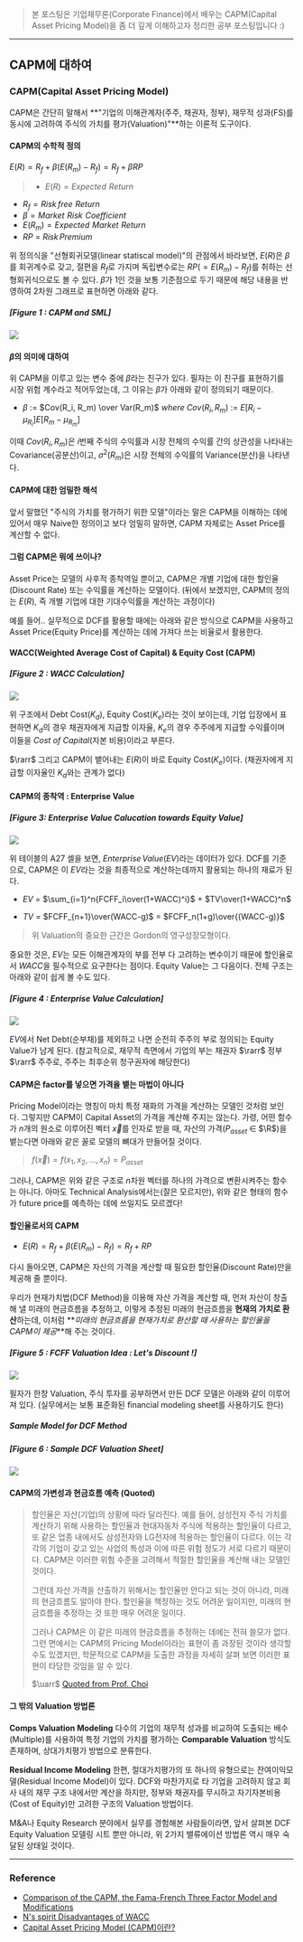 > 본 포스팅은 기업재무론(Corporate Finance)에서 배우는 CAPM(Capital Asset Pricing Model)을 좀 더 깊게 이해하고자 정리한 공부 포스팅입니다 :)

----
## CAPM에 대하여
### CAPM(Capital Asset Pricing Model)
CAPM은 간단히 말해서 **"기업의 이해관계자(주주, 채권자, 정부), 재무적 성과(FS)를 동시에 고려하여 주식의 가치를 평가(Valuation)"**하는 이론적 도구이다.

#### CAPM의 수학적 정의

 $E(R) = R_f+\beta(E(R_m)-R_f) = R_f+\beta RP$
> * $E(R) = Expected\,\,Return$
* $R_f = Risk\,free\,\,Return$
* $\beta = Market\,\,Risk\,\,Coefficient$
* $E(R_m) = Expected\,\,Market\,\,Return$
* $RP$ $=$ $Risk\, Premium$

위 정의식을 "선형회귀모델(linear statiscal model)"의 관점에서 바라보면, $E(R)$은 $\beta$를 회귀계수로 갖고, 절편을 $R_f$로 가지며 독립변수로는 $RP(=E(R_m)-R_f)$를 취하는 선형회귀식으로도 볼 수 있다. $\beta$가 1인 것을 보통 기준점으로 두기 때문에 해당 내용을 반영하여 2차원 그래프로 표현하면 아래와 같다.

##### [Figure 1 : CAPM and SML]
![](https://images.velog.io/images/hersheythings/post/86ffd054-8e37-4b8a-94d9-8f6520c14519/image.png)

#### $\beta$의 의미에 대하여
위 CAPM을 이루고 있는 변수 중에 $\beta$라는 친구가 있다. 필자는 이 친구를 표현하기를 시장 위험 계수라고 적어두었는데, 그 이유는 $\beta$가 아래와 같이 정의되기 때문이다.

* $\beta$ $:=$ $Cov(R_i, R_m) \over Var(R_m)$
$where$ 
$Cov(R_i, R_m)$ $:=$ $E[R_i-\mu_{R_i}]$$E[R_m-\mu_{R_m}]$


이때 $Cov(R_i,R_m)$은 $i$번째 주식의 수익률과 시장 전체의 수익률 간의 상관성을 나타내는 Covariance(공분산)이고, $\sigma^2(R_m)$은 시장 전체의 수익률의 Variance(분산)을 나타낸다.

#### CAPM에 대한 엄밀한 해석
앞서 말했던 "주식의 가치를 평가하기 위한 모델"이라는 말은 CAPM을 이해하는 데에 있어서 매우 Naive한 정의이고 보다 엄밀히 말하면, CAPM 자체로는 Asset Price를 계산할 수 없다. 

#### 그럼 CAPM은 뭐에 쓰이나?
Asset Price는 모델의 사후적 종착역일 뿐이고, CAPM은 개별 기업에 대한 할인율(Discount Rate) 또는 수익률을 계산하는 모델이다. (뒤에서 보겠지만, CAPM의 정의는 $E(R)$, 즉 개별 기업에 대한 기대수익률을 계산하는 과정이다) 

예를 들어.. 실무적으로 DCF를 활용할 때에는 아래와 같은 방식으로 CAPM을 사용하고 Asset Price(Equity Price)를 계산하는 데에 가져다 쓰는 비율로서 활용한다.

#### WACC(Weighted Average Cost of Capital) & Equity Cost (CAPM)
##### [Figure 2 : WACC Calculation]
![](https://images.velog.io/images/hersheythings/post/06ac504a-b7a3-42f8-9f83-7634f90be7e9/image.png)

위 구조에서 Debt Cost($K_d$), Equity Cost($K_e$)라는 것이 보이는데, 기업 입장에서 표현하면 $K_d$의 경우 채권자에게 지급할 이자율, $K_e$의 경우 주주에게 지급할 수익률이며 이들을 $Cost$ $of$ $Capital$(자본 비용)이라고 부른다.

$\rarr$ 그리고 CAPM이 뱉어내는 $E(R)$이 바로 Equity Cost($K_e$)이다. (채권자에게 지급할 이자율인 $K_d$와는 관계가 없다)

#### CAPM의 종착역 : Enterprise Value
##### [Figure 3: Enterprise Value Calucation towards Equity Value]
![](https://images.velog.io/images/hersheythings/post/df03e089-effd-4f73-9c20-30abfbfab016/image.png)

위 테이블의 A27 셀을 보면, $Enterprise\,Value(EV)$라는 데이터가 있다. DCF를 기준으로, CAPM은 이 $EV$라는 것을 최종적으로 계산하는데까지 활용되는 하나의 재료가 된다. 

* $EV$ $=$ $\sum_{i=1}^n{FCFF_i\over(1+WACC)^i}$ $+$ $TV\over(1+WACC)^n$

* $TV$ $=$ $FCFF_{n+1}\over(WACC-g)$ $=$ $FCFF_n(1+g)\over{(WACC-g)}$ 

> 위 Valuation의 중요한 근간은 Gordon의 영구성장모형이다.

중요한 것은, $EV$는 모든 이해관계자의 부를 전부 다 고려하는 변수이기 때문에 할인율로서 $WACC$을 필수적으로 요구한다는 점이다. Equity Value는 그 다음이다. 전체 구조는 아래와 같이 쉽게 볼 수도 있다.

##### [Figure 4 : Enterprise Value Calculation]
![](https://images.velog.io/images/hersheythings/post/4e16d0e0-e754-4dd4-88a2-ff0bb20bb972/image.png)

$EV$에서 Net Debt(순부채)를 제외하고 나면 순전히 주주의 부로 정의되는 Equity Value가 남게 된다. (참고적으로, 재무적 측면에서 기업의 부는 채권자 $\rarr$ 정부 $\rarr$ 주주로, 주주는 최후순위 청구권자에 해당한다)

#### CAPM은 factor를 넣으면 가격을 뱉는 마법이 아니다
Pricing Model이라는 명칭이 마치 특정 재화의 가격을 계산하는 모델인 것처럼 보인다. 그렇지만 CAPM이 Capital Asset의 가격을 계산해 주지는 않는다. 가령, 어떤 함수가 $n$개의 원소로 이루어진 벡터 $\vec x$를 인자로 받을 때, 자산의 가격($P_{asset}$ $\in$ $\R$)을 뱉는다면 아래와 같은 꼴로 모델의 뼈대가 만들어질 것이다. 

>$f(\vec x) = f(x_1, x_2,...,x_n) = P_{asset}$

그러나, CAPM은 위와 같은 구조로 $n$차원 벡터를 하나의 가격으로 변환시켜주는 함수는 아니다. 아마도 Technical Analysis에서는(잘은 모르지만), 위와 같은 형태의 함수가 future price를 예측하는 데에 쓰일지도 모르겠다!

#### 할인율로서의 CAPM
* $E(R) = R_f+\beta(E(R_m)-R_f) = R_f+RP$

다시 돌아오면, CAPM은 자산의 가격을 계산할 때 필요한 할인율(Discount Rate)만을 제공해 줄 뿐이다. 

우리가 현재가치법(DCF Method)을 이용해 자산 가격을 계산할 때, 먼저 자산이 창출해 낼 미래의 현금흐름을 추정하고, 이렇게 추정된 미래의 현금흐름을 **현재의 가치로 환산**하는데, 이처럼 **_미래의 현금흐름을 현재가치로 환산할 때 사용하는 할인율을 CAPM이 제공_**해 주는 것이다.

##### [Figure 5 : FCFF Valuation Idea : Let's Discount !]
![](https://images.velog.io/images/hersheythings/post/ba7ba057-d251-44e4-8189-9fcba9baa225/image.png)

필자가 한창 Valuation, 주식 투자를 공부하면서 만든 DCF 모델은 아래와 같이 이루어져 있다. (실무에서는 보통 표준화된 financial modeling sheet를 사용하기도 한다)

##### Sample Model for DCF Method
##### [Figure 6 : Sample DCF Valuation Sheet] 
![](https://images.velog.io/images/hersheythings/post/f5ad8fc3-b066-4e1d-8543-4742780ccee9/%E1%84%89%E1%85%B3%E1%84%8F%E1%85%B3%E1%84%85%E1%85%B5%E1%86%AB%E1%84%89%E1%85%A3%E1%86%BA%202021-11-21%20%E1%84%8B%E1%85%A9%E1%84%92%E1%85%AE%208.54.12.png)

#### CAPM의 가변성과 현금흐름 예측 (Quoted)
> 할인율은 자산(기업)의 상황에 따라 달라진다. 예를 들어, 삼성전자 주식 가치를 계산하기 위해 사용하는 할인율과 현대자동차 주식에 적용하는 할인율이 다르고, 또 같은 업종 내에서도 삼성전자와 LG전자에 적용하는 할인율이 다르다. 이는 각각의 기업이 갖고 있는 사업의 특성과 이에 따른 위험 정도가 서로 다르기 때문이다. CAPM은 이러한 위험 수준을 고려해서 적절한 할인율을 계산해 내는 모델인 것이다. 
> 
> 그런데 자산 가격을 산출하기 위해서는 할인율만 안다고 되는 것이 아니라, 미래의 현금흐름도 알아야 한다. 할인율을 책정하는 것도 어려운 일이지만, 미래의 현금흐름을 추정하는 것 또한 매우 어려운 일이다. 
>
> 그러나 CAPM은 이 같은 미래의 현금흐름을 추정하는 데에는 전혀 쓸모가 없다. 그런 면에서는 CAPM의 Pricing Model이라는 표현이 좀 과장된 것이라 생각할 수도 있겠지만, 학문적으로 CAPM을 도출한 과정을 자세히 살펴 보면 이러한 표현이 타당한 것임을 알 수 있다. 
>
> $\uarr$ [Quoted from Prof. Choi](http://sunho55.blogspot.com/2014/)

#### 그 밖의 Valuation 방법론
**Comps Valuation Modeling**
다수의 기업의 재무적 성과를 비교하여 도출되는 배수(Multiple)를 사용하여 특정 기업의 가치를 평가하는 **Comparable Valuation** 방식도 존재하며, 상대가치평가 방법으로 분류한다. 

**Residual Income Modeling**
한편, 절대가치평가의 또 하나의 유형으로는 잔여이익모델(Residual Income Model)이 있다. DCF와 마찬가지로 타 기업을 고려하지 않고 회사 내의 재무 구조 내에서만 계산을 하지만, 정부와 채권자를 무시하고 자기자본비용(Cost of Equity)만 고려한 구조의 Valuation 방법이다.

M&A나 Equity Research 분야에서 실무를 경험해본 사람들이라면, 앞서 살펴본 DCF Equity Valuation 모델링 시트 뿐만 아니라, 위 2가지 밸류에이션 방법론 역시 매우 숙달된 상태일 것이다.


----

### Reference
* [Comparison of the CAPM, the Fama-French Three Factor Model and Modifications](https://www.grin.com/document/304738)
* [N's spirit Disadvantages of WACC](https://www.google.com/url?sa=i&url=http%3A%2F%2Fwww.nsspirit-cashf.com%2Fen%2Ffinance%2Fwacc_disadvantages.html&psig=AOvVaw0zRKEoSUbPPD_exTXja7q8&ust=1637585865557000&source=images&cd=vfe&ved=0CAwQjhxqFwoTCNDc5PXAqfQCFQAAAAAdAAAAABAT)
* [Capital Asset Pricing Model (CAPM)이란?](http://sunho55.blogspot.com/2014/10/capital-asset-pricing-model-capm-i.html)
